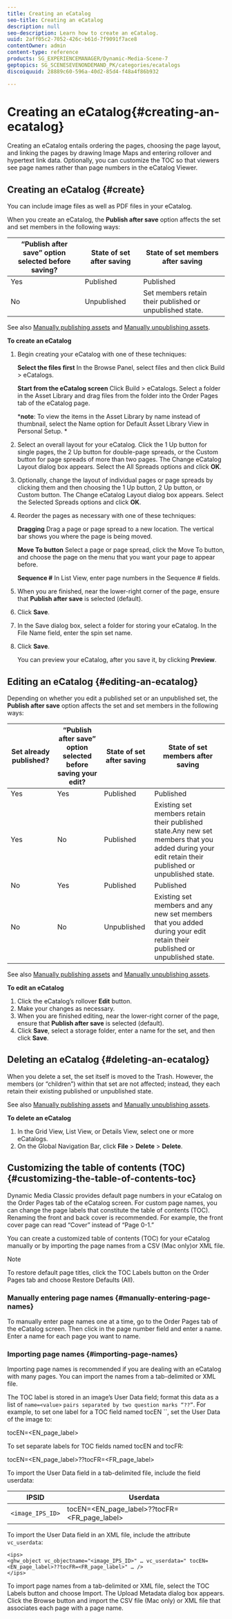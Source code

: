 ```yaml
---
title: Creating an eCatalog
seo-title: Creating an eCatalog
description: null
seo-description: Learn how to create an eCatalog.
uuid: 2aff05c2-7052-426c-b61d-7f9091f7ace8
contentOwner: admin
content-type: reference
products: SG_EXPERIENCEMANAGER/Dynamic-Media-Scene-7
geptopics: SG_SCENESEVENONDEMAND_PK/categories/ecatalogs
discoiquuid: 28889c60-596a-40d2-85d4-f48a4f86b932

---
```


# Creating an eCatalog{#creating-an-ecatalog}

Creating an eCatalog entails ordering the pages, choosing the page layout, and linking the pages by drawing Image Maps and entering rollover and hypertext link data. Optionally, you can customize the TOC so that viewers see page names rather than page numbers in the eCatalog Viewer.

## Creating an eCatalog {#create}

You can include image files as well as PDF files in your eCatalog.

When you create an eCatalog, the **Publish after save** option affects the set and set members in the following ways:

|“Publish after save” option selected before saving?|State of set after saving|State of set members after saving|
|--- |--- |--- |
|Yes|Published|Published|
|No|Unpublished|Set members retain their published or unpublished state.|

See also [Manually publishing assets](publishing-files.md#manually_publishing_assets) and [Manually unpublishing assets](publishing-files.md#manually_unpublishing_assets).

**To create an eCatalog**

1. Begin creating your eCatalog with one of these techniques:

   **Select the files first** In the Browse Panel, select files and then click Build > eCatalogs.

   **Start from the eCatalog screen** Click Build > eCatalogs. Select a folder in the Asset Library and drag files from the folder into the Order Pages tab of the eCatalog page.

   ***note**: To view the items in the Asset Library by name instead of thumbnail, select the Name option for Default Asset Library View in Personal Setup. *

1. Select an overall layout for your eCatalog. Click the 1 Up button for single pages, the 2 Up button for double-page spreads, or the Custom button for page spreads of more than two pages. The Change eCatalog Layout dialog box appears. Select the All Spreads options and click **OK**.
1. Optionally, change the layout of individual pages or page spreads by clicking them and then choosing the 1 Up button, 2 Up button, or Custom button. The Change eCatalog Layout dialog box appears. Select the Selected Spreads options and click **OK**.
1. Reorder the pages as necessary with one of these techniques:

   **Dragging** Drag a page or page spread to a new location. The vertical bar shows you where the page is being moved.

   **Move To button** Select a page or page spread, click the Move To button, and choose the page on the menu that you want your page to appear before.

   **Sequence #** In List View, enter page numbers in the Sequence # fields.

1. When you are finished, near the lower-right corner of the page, ensure that **Publish after save** is selected (default).
1. Click **Save**.
1. In the Save dialog box, select a folder for storing your eCatalog. In the File Name field, enter the spin set name.
1. Click **Save**.

   You can preview your eCatalog, after you save it, by clicking **Preview**.

## Editing an eCatalog {#editing-an-ecatalog}

Depending on whether you edit a published set or an unpublished set, the **Publish after save** option affects the set and set members in the following ways:

|Set already published?|“Publish after save” option selected before saving your edit?|State of set after saving|State of set members after saving|
|--- |--- |--- |--- |
|Yes|Yes|Published|Published|
|Yes|No|Published|Existing set members retain their published state.Any new set members that you added during your edit retain their published or unpublished state.|
|No|Yes|Published|Published|
|No|No|Unpublished|Existing set members and any new set members that you added during your edit retain their published or unpublished state.|

See also [Manually publishing assets](publishing-files.md#manually_publishing_assets) and [Manually unpublishing assets](publishing-files.md#manually_unpublishing_assets).

**To edit an eCatalog**

1. Click the eCatalog’s rollover **Edit** button.
1. Make your changes as necessary.
1. When you are finished editing, near the lower-right corner of the page, ensure that **Publish after save** is selected (default).
1. Click **Save**, select a storage folder, enter a name for the set, and then click **Save**.

## Deleting an eCatalog {#deleting-an-ecatalog}

When you delete a set, the set itself is moved to the Trash. However, the members (or “children”) within that set are not affected; instead, they each retain their existing published or unpublished state.

See also [Manually publishing assets](publishing-files.md#manually_publishing_assets) and [Manually unpublishing assets](publishing-files.md#manually_unpublishing_assets).

**To delete an eCatalog**

1. In the Grid View, List View, or Details View, select one or more eCatalogs.
1. On the Global Navigation Bar, click **File** &gt; **Delete** &gt; **Delete**.

## Customizing the table of contents (TOC) {#customizing-the-table-of-contents-toc}

Dynamic Media Classic provides default page numbers in your eCatalog on the Order Pages tab of the eCatalog screen. For custom page names, you can change the page labels that constitute the table of contents (TOC). Renaming the front and back cover is recommended. For example, the front cover page can read “Cover” instead of “Page 0-1.”

You can create a customized table of contents (TOC) for your eCatalog manually or by importing the page names from a CSV (Mac only)or XML file.

>[!NOTE]
>
>To restore default page titles, click the TOC Labels button on the Order Pages tab and choose Restore Defaults (All).

### Manually entering page names {#manually-entering-page-names}

To manually enter page names one at a time, go to the Order Pages tab of the eCatalog screen. Then click in the page number field and enter a name. Enter a name for each page you want to name.

### Importing page names {#importing-page-names}

Importing page names is recommended if you are dealing with an eCatalog with many pages. You can import the names from a tab-delimited or XML file.

The TOC label is stored in an image’s User Data field; format this data as a list of `name=<value>` `` pairs separated by two question marks “??” ``. For example, to set one label for a TOC field named tocEN ``, set the User Data of the image to:

tocEN=&lt;EN_page_label&gt;

To set separate labels for TOC fields named tocEN and tocFR:

tocEN=&lt;EN_page_label&gt;??tocFR=&lt;FR_page_label&gt;

To import the User Data field in a tab-delimited file, include the field userdata:

|IPSID|Userdata|
|--- |--- |
|`<image_IPS_ID>`|tocEN=<EN_page_label>??tocFR=<FR_page_label>|

To import the User Data field in an XML file, include the attribute `vc_userdata`:

```as3
<ips> 
<ghw_object vc_objectname="<image_IPS_ID>" … vc_userdata=" tocEN=<EN_page_label>??tocFR=<FR_page_label>" … /> 
</ips>
```

To import page names from a tab-delimited or XML file, select the TOC Labels button and choose Import. The Upload Metadata dialog box appears. Click the Browse button and import the CSV file (Mac only) or XML file that associates each page with a page name.
